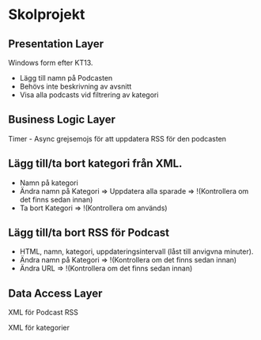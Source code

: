 # Skolprojekt


## Presentation Layer
Windows form efter KT13.
- Lägg till namn på Podcasten
- Behövs inte beskrivning av avsnitt
- Visa alla podcasts vid filtrering av kategori

## Business Logic Layer
 Timer - Async grejsemojs för att uppdatera RSS för den podcasten

## Lägg till/ta bort kategori från XML.
- Namn på kategori
- Ändra namn på Kategori => Uppdatera alla sparade => !(Kontrollera om det finns sedan innan)
- Ta bort Kategori => !(Kontrollera om används)

## Lägg till/ta bort RSS för Podcast
- HTML, namn, kategori, uppdateringsintervall (låst till anvigvna minuter).
- Ändra namn på Kategori => !(Kontrollera om det finns sedan innan)
- Ändra URL => !(Kontrollera om det finns sedan innan)

## Data Access Layer
XML för Podcast RSS

XML för kategorier
